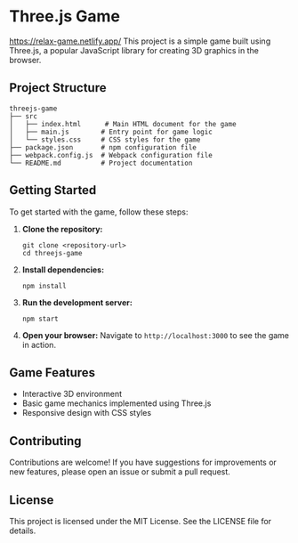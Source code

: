# Three.js Game
https://relax-game.netlify.app/
This project is a simple game built using Three.js, a popular JavaScript library for creating 3D graphics in the browser. 

## Project Structure

```
threejs-game
├── src
│   ├── index.html      # Main HTML document for the game
│   ├── main.js        # Entry point for game logic
│   └── styles.css     # CSS styles for the game
├── package.json       # npm configuration file
├── webpack.config.js  # Webpack configuration file
└── README.md          # Project documentation
```

## Getting Started

To get started with the game, follow these steps:

1. **Clone the repository:**
   ```
   git clone <repository-url>
   cd threejs-game
   ```

2. **Install dependencies:**
   ```
   npm install
   ```

3. **Run the development server:**
   ```
   npm start
   ```

4. **Open your browser:**
   Navigate to `http://localhost:3000` to see the game in action.

## Game Features

- Interactive 3D environment
- Basic game mechanics implemented using Three.js
- Responsive design with CSS styles

## Contributing

Contributions are welcome! If you have suggestions for improvements or new features, please open an issue or submit a pull request.

## License

This project is licensed under the MIT License. See the LICENSE file for details.
